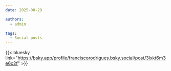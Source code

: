 ```yaml
---
date: 2025-08-29

authors:
  - admin

tags:
  - Social posts
---
```

{{< bluesky link="https://bsky.app/profile/franciscorodrigues.bsky.social/post/3lxkt6m3e6c2f" >}}
